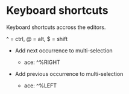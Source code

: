 # Keyboard shortcuts

Keyboard shortcuts accross the editors.

^ = ctrl, @ = alt, $ = shift

* Add next occurrence to multi-selection
  - ace: ^%RIGHT

* Add previous occurrence to multi-selection
  - ace: ^%LEFT
